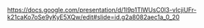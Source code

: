 https://docs.google.com/presentation/d/1l9p1TlWUsC0l3-vIcjiUFr-k21caKo7oSe9yKyE5XQw/edit#slide=id.g2a8082aec1a_0_20
